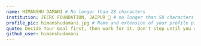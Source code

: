 ```yaml
---
name: HIMANSHU DAMANI # No longer than 28 characters
institution: JECRC FOUNDATION, JAIPUR 🚩 # no longer than 58 characters
profile_pic: himanshudamani.jpg # Name and extension of your profile picture(ex. mona.png) The picture must be squared and 544px on width and height.
quote: Decide Your Goal first, then work for it. Don't stop until you reach it. That's it. Thank you. # no longer than 100 characters, avoid using quotes(") to guarantee the format remains the same.
github_user: himanshudamani
---
```


